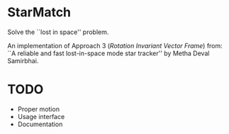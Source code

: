 # StarMatch

Solve the ``lost in space'' problem.

An implementation of Approach 3 (_Rotation Invariant Vector Frame_) from:
``A reliable and fast lost-in-space mode star tracker'' by Metha Deval Samirbhai.

# TODO

- Proper motion
- Usage interface
- Documentation
